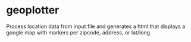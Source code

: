 # geoplotter
Process location data from input file and generates a html that displays a google map with markers per zipcode, address, or lat/long
